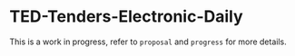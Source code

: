 # TED-Tenders-Electronic-Daily

This is a work in progress, refer to `proposal` and `progress` for more details.
